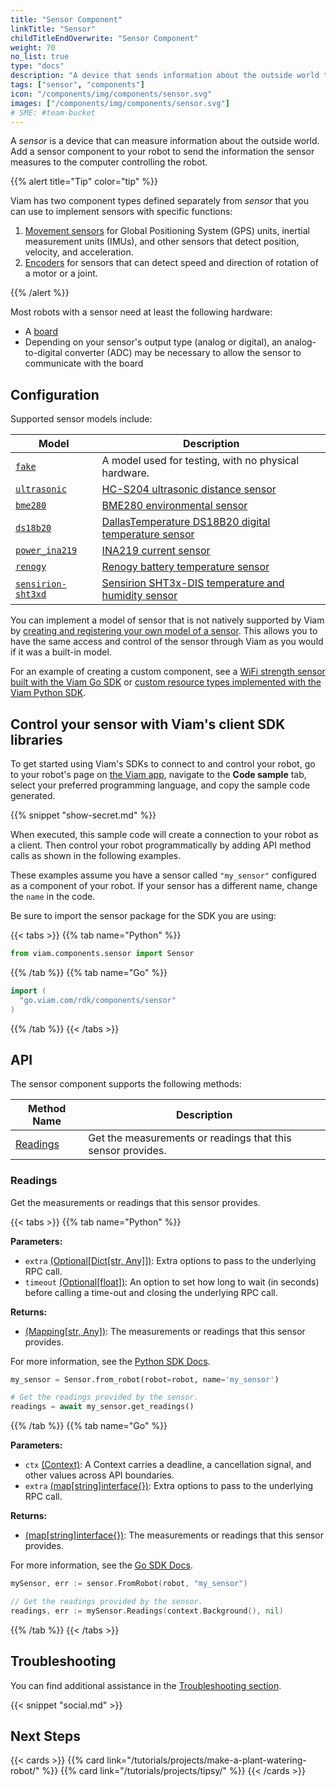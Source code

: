 ```yaml
---
title: "Sensor Component"
linkTitle: "Sensor"
childTitleEndOverwrite: "Sensor Component"
weight: 70
no_list: true
type: "docs"
description: "A device that sends information about the outside world to the computer controlling a robot."
tags: ["sensor", "components"]
icon: "/components/img/components/sensor.svg"
images: ["/components/img/components/sensor.svg"]
# SME: #team-bucket
---
```


A *sensor* is a device that can measure information about the outside world.
Add a sensor component to your robot to send the information the sensor measures to the computer controlling the robot.

{{% alert title="Tip" color="tip" %}}

Viam has two component types defined separately from *sensor* that you can use to implement sensors with specific functions:

1. [Movement sensors](/components/movement-sensor/) for Global Positioning System (GPS) units, inertial measurement units (IMUs), and other sensors that detect position, velocity, and acceleration.
2. [Encoders](/components/encoder/) for sensors that can detect speed and direction of rotation of a motor or a joint.

{{% /alert %}}

Most robots with a sensor need at least the following hardware:

- A [board](/components/board/)
- Depending on your sensor's output type (analog or digital), an analog-to-digital converter (ADC) may be necessary to allow the sensor to communicate with the board

## Configuration

Supported sensor models include:

| Model | Description |
| ----- | ----------- |
| [`fake`](fake/) | A model used for testing, with no physical hardware. |
| [`ultrasonic`](ultrasonic/) | [HC-S204 ultrasonic distance sensor](https://www.sparkfun.com/products/15569) |
| [`bme280`](bme280/) | [BME280 environmental sensor](https://www.adafruit.com/product/2652) |
| [`ds18b20`](ds18b20/) | [DallasTemperature DS18B20 digital temperature sensor](https://www.adafruit.com/product/381) |
| [`power_ina219`](power_ina219/) | [INA219 current sensor](https://www.amazon.com/dp/B07QJW6L4C) |
| [`renogy`](renogy/) | [Renogy battery temperature sensor](https://www.amazon.com/Renogy-Battery-Temperature-Sensor-Controllers/dp/B07WMMJFWY) |
| [`sensirion-sht3xd`](sensirion-sht3xd/) | [Sensirion SHT3x-DIS temperature and humidity sensor](https://www.adafruit.com/product/2857) |

You can implement a model of sensor that is not natively supported by Viam by [creating and registering your own model of a sensor](/extend/modular-resources/).
This allows you to have the same access and control of the sensor through Viam as you would if it was a built-in model.

For an example of creating a custom component, see a [WiFi strength sensor built with the Viam Go SDK](https://github.com/viam-labs/wifi-sensor/blob/main/linuxwifi/linuxwifi.go) or [custom resource types implemented with the Viam Python SDK](https://github.com/viamrobotics/viam-python-sdk/tree/main/examples/module).

## Control your sensor with Viam's client SDK libraries

To get started using Viam's SDKs to connect to and control your robot, go to your robot's page on [the Viam app](https://app.viam.com), navigate to the **Code sample** tab, select your preferred programming language, and copy the sample code generated.

{{% snippet "show-secret.md" %}}

When executed, this sample code will create a connection to your robot as a client.
Then control your robot programmatically by adding API method calls as shown in the following examples.

These examples assume you have a sensor called `"my_sensor"` configured as a component of your robot.
If your sensor has a different name, change the `name` in the code.

Be sure to import the sensor package for the SDK you are using:

{{< tabs >}}
{{% tab name="Python" %}}

```python
from viam.components.sensor import Sensor
```

{{% /tab %}}
{{% tab name="Go" %}}

```go
import (
  "go.viam.com/rdk/components/sensor"
)
```

{{% /tab %}}
{{< /tabs >}}

## API

The sensor component supports the following methods:

| Method Name | Description |
| ----------- | ----------- |
| [Readings](#readings) | Get the measurements or readings that this sensor provides. |

### Readings

Get the measurements or readings that this sensor provides.

{{< tabs >}}
{{% tab name="Python" %}}

**Parameters:**

- `extra` [(Optional\[Dict\[str, Any\]\])](https://docs.python.org/library/typing.html#typing.Optional): Extra options to pass to the underlying RPC call.
- `timeout` [(Optional\[float\])](https://docs.python.org/library/typing.html#typing.Optional): An option to set how long to wait (in seconds) before calling a time-out and closing the underlying RPC call.

**Returns:**

- [(Mapping\[str, Any\])](https://docs.python.org/3/library/typing.html#typing.Mapping): The measurements or readings that this sensor provides.

For more information, see the [Python SDK Docs](https://python.viam.dev/autoapi/viam/components/sensor/index.html#viam.components.sensor.Sensor.get_readings).

```python
my_sensor = Sensor.from_robot(robot=robot, name='my_sensor')

# Get the readings provided by the sensor.
readings = await my_sensor.get_readings()
```

{{% /tab %}}
{{% tab name="Go" %}}

**Parameters:**

- `ctx` [(Context)](https://pkg.go.dev/context): A Context carries a deadline, a cancellation signal, and other values across API boundaries.
- `extra` [(map\[string\]interface{})](https://go.dev/blog/maps): Extra options to pass to the underlying RPC call.

**Returns:**

- [(map\[string\]interface{})](https://go.dev/blog/maps): The measurements or readings that this sensor provides.

For more information, see the [Go SDK Docs](https://pkg.go.dev/go.viam.com/rdk/components/sensor#Sensor).

```go
mySensor, err := sensor.FromRobot(robot, "my_sensor")

// Get the readings provided by the sensor.
readings, err := mySensor.Readings(context.Background(), nil)
```

{{% /tab %}}
{{< /tabs >}}

## Troubleshooting

You can find additional assistance in the [Troubleshooting section](/appendix/troubleshooting/).

{{< snippet "social.md" >}}

## Next Steps

{{< cards >}}
    {{% card link="/tutorials/projects/make-a-plant-watering-robot/" %}}
    {{% card link="/tutorials/projects/tipsy/" %}}
{{< /cards >}}

